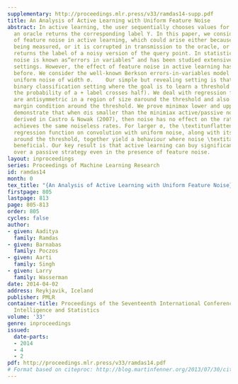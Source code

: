 ```yaml
---
supplementary: http://proceedings.mlr.press/v33/ramdas14-supp.pdf
title: An Analysis of Active Learning with Uniform Feature Noise
abstract: In active learning, the user sequentially chooses values for feature X and
  an oracle returns the corresponding label Y. In this paper, we consider the effect
  of feature noise in active learning, which could arise either because X itself is
  being measured, or it is corrupted in transmission to the oracle, or the oracle
  returns the label of a noisy version of the query point. In statistics, feature
  noise is known as“errors in variables” and has been studied extensively in non-active
  settings. However, the effect of feature noise in active learning has not been studied
  before. We consider the well-known Berkson errors-in-variables model with additive
  uniform noise of width σ.    Our simple but revealing setting is that of one-dimensional
  binary classification setting where the goal is to learn a threshold (point where
  the probability of a + label crosses half). We deal with regression functions that
  are antisymmetric in a region of size σaround the threshold and also satisfy Tsybakov’s
  margin condition around the threshold. We prove minimax lower and upper bounds which
  demonstrate that when σis smaller than the minimiax active/passive noiseless error
  derived in Castro & Nowak (2007), then noise has no effect on the rates and one
  achieves the same noiseless rates. For larger σ, the \textitunflattening of the
  regression function on convolution with uniform noise, along with its local antisymmetry
  around the threshold, together yield a behaviour where noise \textitappears to be
  beneficial. Our key result is that active learning can buy significant improvement
  over a passive strategy even in the presence of feature noise.
layout: inproceedings
series: Proceedings of Machine Learning Research
id: ramdas14
month: 0
tex_title: "{An Analysis of Active Learning with Uniform Feature Noise}"
firstpage: 805
lastpage: 813
page: 805-813
order: 805
cycles: false
author:
- given: Aaditya
  family: Ramdas
- given: Barnabas
  family: Poczos
- given: Aarti
  family: Singh
- given: Larry
  family: Wasserman
date: 2014-04-02
address: Reykjavik, Iceland
publisher: PMLR
container-title: Proceedings of the Seventeenth International Conference on Artificial
  Intelligence and Statistics
volume: '33'
genre: inproceedings
issued:
  date-parts:
  - 2014
  - 4
  - 2
pdf: http://proceedings.mlr.press/v33/ramdas14.pdf
# Format based on citeproc: http://blog.martinfenner.org/2013/07/30/citeproc-yaml-for-bibliographies/
---
```

